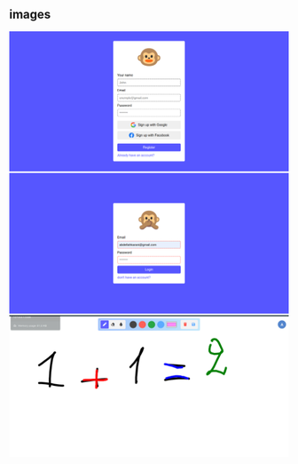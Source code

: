 ## images

<img src="imgs/app-img/registration.png" >

<img src="imgs/app-img/login.png" >
 
<img src="imgs/app-img/app.png" >



